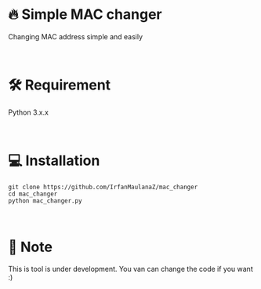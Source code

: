 # 🔥 Simple MAC changer
Changing MAC address simple and easily

<br>

# 🛠️ Requirement
Python 3.x.x

<br>

# 💻 Installation
```
git clone https://github.com/IrfanMaulanaZ/mac_changer
cd mac_changer
python mac_changer.py
```
<br>

# 📝 Note
This is tool is under development. You van can change the code if you want :)

